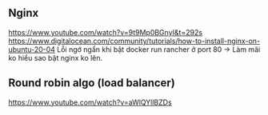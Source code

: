 ## Nginx
https://www.youtube.com/watch?v=9t9Mp0BGnyI&t=292s
https://www.digitalocean.com/community/tutorials/how-to-install-nginx-on-ubuntu-20-04
Lỗi ngớ ngẩn khi bật docker run rancher ở port 80 -> Làm mãi ko hiểu sao bật nginx ko lên. 
## Round robin algo (load balancer)
https://www.youtube.com/watch?v=aWlQYllBZDs
